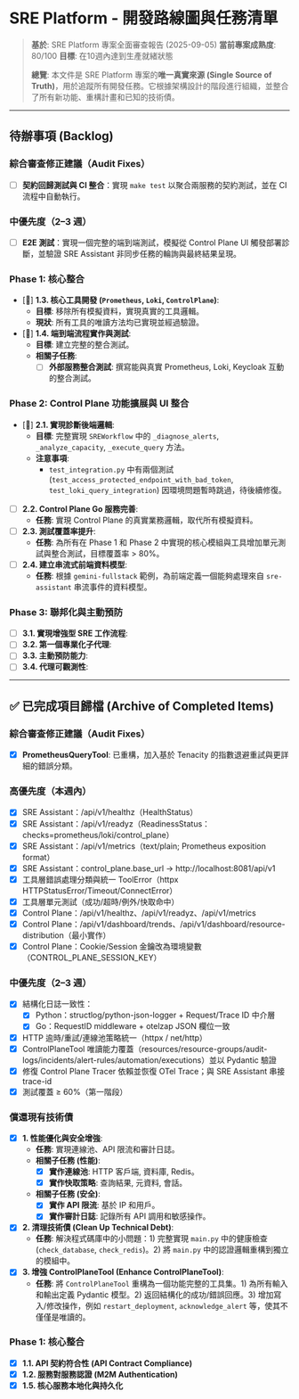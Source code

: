 # SRE Platform - 開發路線圖與任務清單

> **基於**: SRE Platform 專案全面審查報告 (2025-09-05)
> **當前專案成熟度**: 80/100
> **目標**: 在10週內達到生產就緒狀態
>
> **總覽**: 本文件是 SRE Platform 專案的**唯一真實來源 (Single Source of Truth)**，用於追蹤所有開發任務。它根據架構設計的階段進行組織，並整合了所有新功能、重構計畫和已知的技術債。

---

## 待辦事項 (Backlog)

### 綜合審查修正建議（Audit Fixes）
- [ ] **契約回歸測試與 CI 整合**：實現 `make test` 以聚合兩服務的契約測試，並在 CI 流程中自動執行。

### 中優先度（2–3 週）
- [ ] **E2E 測試**：實現一個完整的端到端測試，模擬從 Control Plane UI 觸發部署診斷，並驗證 SRE Assistant 非同步任務的輪詢與最終結果呈現。

### Phase 1: 核心整合
- [🚧] **1.3. 核心工具開發 (`Prometheus`, `Loki`, `ControlPlane`)**:
    - **目標**: 移除所有模擬資料，實現真實的工具邏輯。
    - **現狀**: 所有工具的唯讀方法均已實現並經過驗證。
- [🚧] **1.4. 端到端流程實作與測試**:
    - **目標**: 建立完整的整合測試。
    - **相關子任務**:
        - [ ] **外部服務整合測試**: 撰寫能與真實 Prometheus, Loki, Keycloak 互動的整合測試。

### Phase 2: Control Plane 功能擴展與 UI 整合
- [🚧] **2.1. 實現診斷後端邏輯**:
    - **目標**: 完整實現 `SREWorkflow` 中的 `_diagnose_alerts`, `_analyze_capacity`, `_execute_query` 方法。
    - **注意事項**:
        - `test_integration.py` 中有兩個測試 (`test_access_protected_endpoint_with_bad_token`, `test_loki_query_integration`) 因環境問題暫時跳過，待後續修復。
- [ ] **2.2. Control Plane Go 服務完善**:
    - **任務**: 實現 Control Plane 的真實業務邏輯，取代所有模擬資料。
- [ ] **2.3. 測試覆蓋率提升**:
    - **任務**: 為所有在 Phase 1 和 Phase 2 中實現的核心模組與工具增加單元測試與整合測試，目標覆蓋率 > 80%。
- [ ] **2.4. 建立串流式前端資料模型**:
    - **任務**: 根據 `gemini-fullstack` 範例，為前端定義一個能夠處理來自 `sre-assistant` 串流事件的資料模型。

### Phase 3: 聯邦化與主動預防
- [ ] **3.1. 實現增強型 SRE 工作流程**:
- [ ] **3.2. 第一個專業化子代理**:
- [ ] **3.3. 主動預防能力**:
- [ ] **3.4. 代理可觀測性**:

---

## ✅ 已完成項目歸檔 (Archive of Completed Items)

### 綜合審查修正建議（Audit Fixes）
- [x] **PrometheusQueryTool**: 已重構，加入基於 Tenacity 的指數退避重試與更詳細的錯誤分類。

### 高優先度（本週內）
- [x] SRE Assistant：/api/v1/healthz（HealthStatus）
- [x] SRE Assistant：/api/v1/readyz（ReadinessStatus：checks=prometheus/loki/control_plane）
- [x] SRE Assistant：/api/v1/metrics（text/plain; Prometheus exposition format）
- [x] SRE Assistant：control_plane.base_url → http://localhost:8081/api/v1
- [x] 工具層錯誤處理分類與統一 ToolError（httpx HTTPStatusError/Timeout/ConnectError）
- [x] 工具層單元測試（成功/超時/例外/快取命中）
- [x] Control Plane：/api/v1/healthz、/api/v1/readyz、/api/v1/metrics
- [x] Control Plane：/api/v1/dashboard/trends、/api/v1/dashboard/resource-distribution（最小實作）
- [x] Control Plane：Cookie/Session 金鑰改為環境變數（CONTROL_PLANE_SESSION_KEY）

### 中優先度（2–3 週）
- [x] 結構化日誌一致性：
  - [x] Python：structlog/python-json-logger + Request/Trace ID 中介層
  - [x] Go：RequestID middleware + otelzap JSON 欄位一致
- [x] HTTP 逾時/重試/連線池策略統一（httpx / net/http）
- [x] ControlPlaneTool 唯讀能力覆蓋（resources/resource-groups/audit-logs/incidents/alert-rules/automation/executions）並以 Pydantic 驗證
- [x] 修復 Control Plane Tracer 依賴並恢復 OTel Trace；與 SRE Assistant 串接 trace-id
- [x] 測試覆蓋 ≥ 60%（第一階段）

### 償還現有技術債
- [x] **1. 性能優化與安全增強**:
    - **任務**: 實現連線池、API 限流和審計日誌。
    - **相關子任務 (性能)**:
        - [x] **實作連線池**: HTTP 客戶端, 資料庫, Redis。
        - [x] **實作快取策略**: 查詢結果, 元資料, 會話。
    - **相關子任務 (安全)**:
        - [x] **實作 API 限流**: 基於 IP 和用戶。
        - [x] **實作審計日誌**: 記錄所有 API 調用和敏感操作。
- [x] **2. 清理技術債 (Clean Up Technical Debt)**:
    - **任務**: 解決程式碼庫中的小問題：1) 完整實現 `main.py` 中的健康檢查 (`check_database`, `check_redis`)。2) 將 `main.py` 中的認證邏輯重構到獨立的模組中。
- [x] **3. 增強 ControlPlaneTool (Enhance ControlPlaneTool)**:
    - **任務**: 將 `ControlPlaneTool` 重構為一個功能完整的工具集。1) 為所有輸入和輸出定義 Pydantic 模型。2) 返回結構化的成功/錯誤回應。3) 增加寫入/修改操作，例如 `restart_deployment`, `acknowledge_alert` 等，使其不僅僅是唯讀的。

### Phase 1: 核心整合
- [x] **1.1. API 契約符合性 (API Contract Compliance)**
- [x] **1.2. 服務對服務認證 (M2M Authentication)**
- [x] **1.5. 核心服務本地化與持久化**
